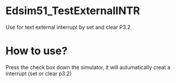 # Edsim51_TestExternalINTR
Use for text external interrupt by set and clear P3.2
# How to use?
Press the check box down the simulator, it will autumatically creat a interrupt (set or clear p3.2)
